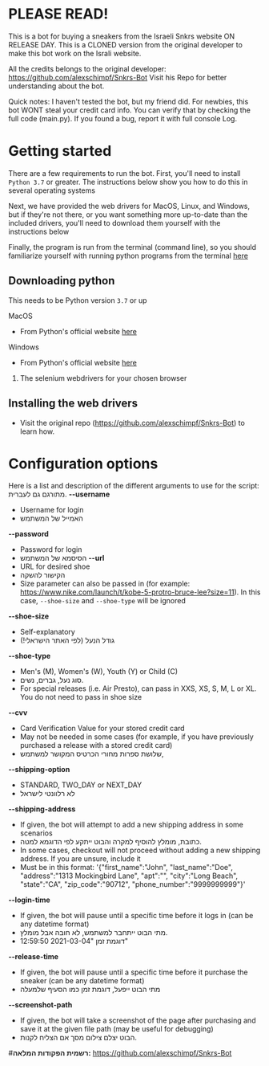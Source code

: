 # PLEASE READ!

This is a bot for buying a sneakers from the Israeli Snkrs website ON RELEASE DAY.
This is a CLONED version from the original developer to make this bot work on the Israli website.

All the credits belongs to the original developer: https://github.com/alexschimpf/Snkrs-Bot
Visit his Repo for better understanding about the bot.

Quick notes:
I haven't tested the bot, but my friend did.
For newbies, this bot WONT steal your credit card info. You can verify that by checking the full code (main.py).
If you found a bug, report it with full console Log.


# Getting started

There are a few requirements to run the bot. First, you'll need to install `Python 3.7` or greater. The instructions below show you how to do this in several operating systems

Next, we have provided the web drivers for MacOS, Linux, and Windows, but if they're not there, or you want something more up-to-date than the included drivers, you'll need to download them yourself with the instructions below

Finally, the program is run from the terminal (command line), so you should familiarize yourself with running python programs from the terminal [here](https://realpython.com/run-python-scripts/)

## Downloading python

This needs to be Python version `3.7` or up

MacOS
   * From Python's official website [here](https://www.python.org/downloads/mac-osx/)

Windows
   * From Python's official website [here](https://www.python.org/downloads/windows/)

1. The selenium webdrivers for your chosen browser


## Installing the web drivers

* Visit the original repo (https://github.com/alexschimpf/Snkrs-Bot) to learn how. 


# Configuration options

Here is a list and description of the different arguments to use for the script:
מתורגם גם לעברית.
<b>--username</b>
* Username for login
* האמייל של המשתמש

<b>--password</b>
* Password for login
* הסיסמא של המשתמש
<b>--url</b>
* URL for desired shoe
* הקישור להשקה
* Size parameter can also be passed in (for example: https://www.nike.com/launch/t/kobe-5-protro-bruce-lee?size=11). In this case, `--shoe-size` and `--shoe-type` will be ignored

<b>--shoe-size</b>
* Self-explanatory
* גודל הנעל (לפי האתר הישראלי!)

<b>--shoe-type</b>
* Men's (M), Women's (W), Youth (Y) or Child (C)
* סוג נעל, גברים, נשים.
* For special releases (i.e. Air Presto), can pass in XXS, XS, S, M, L or XL. You do not need to pass in shoe size

<b>--cvv</b>
* Card Verification Value for your stored credit card
* May not be needed in some cases (for example, if you have previously purchased a release with a stored credit card)
* שלושת ספרות מחורי הכרטיס המקושר למשתמש,

<b>--shipping-option</b>
* STANDARD, TWO_DAY or NEXT_DAY
* לא רלוונטי לישראל

<b>--shipping-address</b>
* If given, the bot will attempt to add a new shipping address in some scenarios
* כתובת, מומלץ להוסיף למקרה והבוט ייתקע לפי הדוגמא למטה.
* In some cases, checkout will not proceed without adding a new shipping address. If you are unsure, include it
* Must be in this format: '{"first_name":"John", "last_name":"Doe", "address":"1313 Mockingbird Lane", "apt":"", "city":"Long Beach", "state":"CA", "zip_code":"90712", "phone_number":"9999999999"}'

<b>--login-time</b>
* If given, the bot will pause until a specific time before it logs in (can be any datetime format)
* מתי הבוט ייתחבר למשתמש, לא חובה אבל מומלץ.
* דוגמת זמן "2021-03-04 12:59:50"

<b>--release-time</b>
* If given, the bot will pause until a specific time before it purchase the sneaker (can be any datetime format)
* מתי הבוט ייפעל, דוגמת זמן כמו הסעיף שלמעלה

<b>--screenshot-path</b>
* If given, the bot will take a screenshot of the page after purchasing and save it at the given file path (may be useful for debugging)
* הבוט יצלם צילום מסך אם הצליח לקנות.

#<b>רשמית הפקודות המלאה:</b>
https://github.com/alexschimpf/Snkrs-Bot